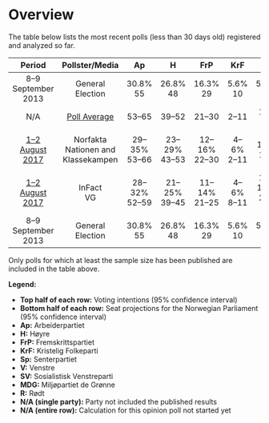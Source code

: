 # Overview

The table below lists the most recent polls (less than 30 days old) registered and analyzed so far.

| Period     | Pollster/Media   | Ap | H | FrP | KrF | Sp | V | SV | MDG | R |
|:----------:|:----------------:|:--:|:--:|:--:|:--:|:--:|:--:|:--:|:--:|:--:|
| 8–9 September 2013 | General Election | 30.8% <br> 55 | 26.8% <br> 48 | 16.3% <br> 29 | 5.6% <br> 10 | 5.5% <br> 10 | 5.2% <br> 9 | 4.1% <br> 7 | 2.8% <br> 1 | 1.1% <br> 0 |
| N/A | [Poll Average](average.html) | 53–65 | 39–52 | 21–30 | 2–11 | 15–24 | 1–7 | 2–11 | 0–8 | 1–2 |
| [1–2 August 2017](2017-08-02-Norfakta.html) | Norfakta <br> Nationen and Klassekampen | 29–35% <br> 53–66 | 23–29% <br> 43–53 | 12–16% <br> 22–30 | 4–6% <br> 2–11 | 8–11% <br> 14–22 | 2–4% <br> 1–8 | 3–6% <br> 2–11 | 1–3% <br> 0–1 | 1–3% <br> 1 |
| [1–2 August 2017](2017-08-02-InFact.html) | InFact <br> VG | 28–32% <br> 52–59 | 21–25% <br> 39–45 | 11–14% <br> 21–25 | 4–6% <br> 8–11 | 11–13% <br> 20–24 | 3–4% <br> 1–3 | 4–6% <br> 8–12 | 3–5% <br> 1–8 | 3–4% <br> 1–2 |
| 8–9 September 2013 | General Election | 30.8% <br> 55 | 26.8% <br> 48 | 16.3% <br> 29 | 5.6% <br> 10 | 5.5% <br> 10 | 5.2% <br> 9 | 4.1% <br> 7 | 2.8% <br> 1 | 1.1% <br> 0 |

Only polls for which at least the sample size has been published are included in the table above.

**Legend:**
+ **Top half of each row:** Voting intentions (95% confidence interval)
+ **Bottom half of each row:** Seat projections for the Norwegian Parliament (95% confidence interval)
+ **Ap:** Arbeiderpartiet
+ **H:** Høyre
+ **FrP:** Fremskrittspartiet
+ **KrF:** Kristelig Folkeparti
+ **Sp:** Senterpartiet
+ **V:** Venstre
+ **SV:** Sosialistisk Venstreparti
+ **MDG:** Miljøpartiet de Grønne
+ **R:** Rødt
+ **N/A (single party):** Party not included the published results
+ **N/A (entire row):** Calculation for this opinion poll not started yet


